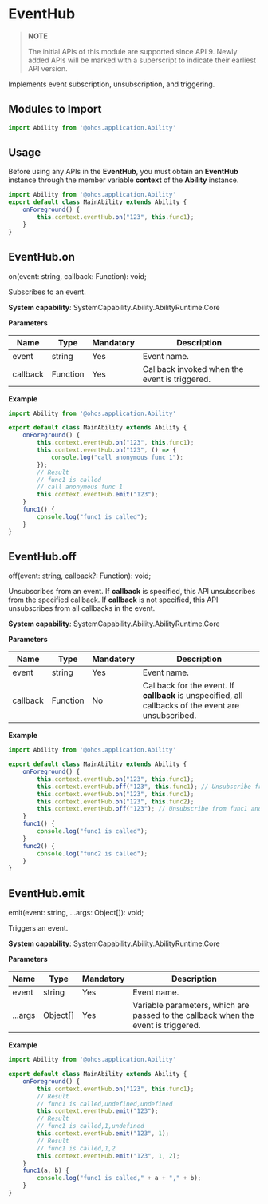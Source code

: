 # EventHub

> **NOTE**
>
> The initial APIs of this module are supported since API 9. Newly added APIs will be marked with a superscript to indicate their earliest API version.


Implements event subscription, unsubscription, and triggering.

## Modules to Import

```js
import Ability from '@ohos.application.Ability'
```

## Usage


Before using any APIs in the **EventHub**, you must obtain an **EventHub** instance through the member variable **context** of the **Ability** instance.

```js
import Ability from '@ohos.application.Ability'
export default class MainAbility extends Ability {
    onForeground() {
        this.context.eventHub.on("123", this.func1);
    }
}
```


## EventHub.on

on(event: string, callback: Function): void;

Subscribes to an event.

**System capability**: SystemCapability.Ability.AbilityRuntime.Core

**Parameters**

| Name| Type| Mandatory| Description|
| -------- | -------- | -------- | -------- |
| event | string | Yes| Event name.|
| callback | Function | Yes| Callback invoked when the event is triggered.|

**Example**
    
  ```js
  import Ability from '@ohos.application.Ability'
  
  export default class MainAbility extends Ability {
      onForeground() {
          this.context.eventHub.on("123", this.func1);
          this.context.eventHub.on("123", () => {
              console.log("call anonymous func 1");
          });
          // Result
          // func1 is called
          // call anonymous func 1
          this.context.eventHub.emit("123"); 
      }
      func1() {
          console.log("func1 is called");
      }
  }
  ```


## EventHub.off

off(event: string, callback?: Function): void;

Unsubscribes from an event. If **callback** is specified, this API unsubscribes from the specified callback. If **callback** is not specified, this API unsubscribes from all callbacks in the event.

**System capability**: SystemCapability.Ability.AbilityRuntime.Core

**Parameters**

| Name| Type| Mandatory| Description|
| -------- | -------- | -------- | -------- |
| event | string | Yes| Event name.|
| callback | Function | No| Callback for the event. If **callback** is unspecified, all callbacks of the event are unsubscribed.|

**Example**
    
  ```js
  import Ability from '@ohos.application.Ability'
  
  export default class MainAbility extends Ability {
      onForeground() {
          this.context.eventHub.on("123", this.func1);
          this.context.eventHub.off("123", this.func1); // Unsubscribe from func1.
          this.context.eventHub.on("123", this.func1);
          this.context.eventHub.on("123", this.func2);
          this.context.eventHub.off("123"); // Unsubscribe from func1 and func2.
      }
      func1() {
          console.log("func1 is called");
      }
      func2() {
          console.log("func2 is called");
      }
  }
  ```


## EventHub.emit

emit(event: string, ...args: Object[]): void;

Triggers an event.

**System capability**: SystemCapability.Ability.AbilityRuntime.Core

**Parameters**

| Name| Type| Mandatory| Description|
| -------- | -------- | -------- | -------- |
| event | string | Yes| Event name.|
| ...args | Object[] | Yes| Variable parameters, which are passed to the callback when the event is triggered.|

**Example**
    
  ```js
  import Ability from '@ohos.application.Ability'
  
  export default class MainAbility extends Ability {
      onForeground() {
          this.context.eventHub.on("123", this.func1);
          // Result
          // func1 is called,undefined,undefined
          this.context.eventHub.emit("123");
          // Result
          // func1 is called,1,undefined
          this.context.eventHub.emit("123", 1);
          // Result
          // func1 is called,1,2
          this.context.eventHub.emit("123", 1, 2);
      }
      func1(a, b) {
          console.log("func1 is called," + a + "," + b);
      }
  }
  ```
